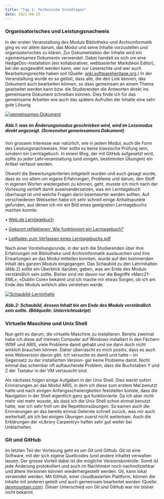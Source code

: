 ```yaml
---
title: "Tag 1: Technische Grundlagen"
date: 2021-09-15
---
```

<h3>Organisatorisches und Leistungsnachweis</h3>
<p>In der ersten Veranstaltung des Moduls Bibliotheks-und Archivinformatik ging es vor allem darum, das Modul und seine Inhalte vorzustellen und organisatorisches zu klären. Zur Dokumentation der Inhalte wird ein «gemeinsames Dokument» verwendet. Dabei handelt es sich um eine HedgeDoc-Installation (ein kollaborativer, webbasierter Markdwon Editor), bei der ausgewählt werden kann, wer nur Leserechte und wer auch Bearbeitungsrechte haben soll (Quelle: 
<a href="https://wiki.softwareheritage.org/wiki/HedgeDoc">wiki.softwareheritage.org</a>.) In der Veranstaltung wurde es so gelöst, dass alle, die den Link kennen, das Dokument auch bearbeiten können, so dass gemeinsam an einem Thema gearbeitet werden kann bzw. die Studierenden die Antworten direkt ins gemeinsame Dokument schreiben können. Dies finde ich für das gemeinsame Arbeiten wie auch das spätere Aufrufen der Inhalte eine sehr gute Lösung.</p>
 
<a href="https://ibb.co/48pVW3v"><img src="https://i.ibb.co/VgTqV5n/gemeinsames-Dokument.png" alt="gemeinsames-Dokument" border="0" /></a>
<h5><i>Abb.1: was im Änderungsmodus geschrieben wird, wird im Lesemodus direkt angezeigt. (Screenshot gemeinsamens Dokument)</i></h5>

<p>Von grossem Interesse war natürlich, wie in jedem Modul, auch die Form des Leistungsnachweises. Hier sollte es keine klassische Prüfung sein, sondern ein Lerntagebuch. In einem Blog, der mit GitHub aufgesetzt wird, sollte zu jeder Lehrveranstaltung (und einigen, bestimmten Übungen) ein Artikel verfasst werden. </p>
<p>Obwohl die Bewertungskriterien mitgeteilt wurden und auch gesagt wurde, dass es vor allem um eigene Erfahrungen, Probleme und darum, den Stoff in eigenen Worten wiedergeben zu können, geht, musste ich mich nach der Vorlesung vertieft damit auseinandersetzen, was ein Lerntagebuch überhaupt ist und welche Fragen darin beantwortet werden sollten. 
Auf verschiedenen Webseiten habe ich sehr schnell einige Anhaltspunkte gefunden, aus denen ich mir ein Bild eines geeigneten Lerntagebuchs machen konnte: </p>
<p>•	<a href="https://wb-web.de/material/methoden/das-lerntagebuch.html">Web.de Lerntagebuch</a> </p>
<p>•	<a href="https://www.raabe.de/blog/unterricht/gekonnt-reflektieren-wie-funktioniert-ein-lerntagebuch">Gekonnt reflektieren: Wie funktioniert ein Lerntagebuch?</a> </p>
<p>• <a href="https://www.google.com/url?sa=t&rct=j&q=&esrc=s&source=web&cd=&cad=rja&uact=8&ved=2ahUKEwin1MqC8b30AhUsNOwKHcXgAxAQFnoECCkQAQ&url=https%3A%2F%2Fwww.arealitaet.uni-kiel.de%2Fde%2Fdocuments%2Flerntagebuch.pdf&usg=AOvVaw1BWupWOHoFOZx8vx0rWDVs">Leitfaden zum Verfassen eines Lerntagebuchs.pdf</a> <p>
Nach einer Vorstellungsrunde, in der sich die Studierenden über ihre Erfahrungen mit Bibliotheks-und Archivinformatik austauschen und ihre Erwartungen an das Modul mitteilen konnten, wurde auf den kommenden Inhalt des ganzen Moduls eingegangen. Das Schaubild zu den Lehrinhalten (Abb.2) sollte ein Überblick darüber, geben, was am Ende des Moduls verständlich sein sollte. Bisher sind mir davon nur die Begriffe «Marc21-XML», «Dublin Core» bekannt und ich mache mir etwas Sorgen, ob ich am Ende des Moduls wirklich alles verstehen werde. 
 
<a href="https://ibb.co/QCZCf2C"><img src="https://i.ibb.co/0FkFcgF/Schaubild-Lerninhalte.png" alt="Schaubild-Lerninhalte" border="0" /></a>
<h5><i>Abb.2: Schaubild, dessen Inhalt bis am Ende des Moduls verständlich sein sollte. (Bildquelle: Unterrichtsskript)</i></h5>

<h3>Virtuelle Maschine und Unix Shell</h3>
<p> Nun geht es darum, die virtuelle Maschine zu installieren. Bereits zweimal habe ich diese auf meinem Computer auf Windows installiert in den Fächern WINF und ARIS, viele Probleme damit gehabt und sie dann doch nicht wirklich brauchen können. Daher überrascht es mich positiv, dass es auch eine Webversion davon gibt. Ich versuche es damit und hatte – im Gegensatz zu der installierten Version- gar keine Probleme damit. Nicht einmal das scheinbar oft auftauchende Problem, dass die Buchstaben Y und Z der Tastatur in der VM vertauscht sind.</p>
<p>Als nächstes folgen einige Aufgaben in der Unix Shell. Dies weckt sofort Erinnerungen an das Modul ARIS, in dem ich diese zum erstem Mal benutzt hatte und nach einigen Anfangsschwierigkeiten feststellen konnte, dass die Navigation in der Shell eigentlich ganz gut funktionierte. Da ich aber nicht mehr viel mehr wusste, als dass ich die Unix Shell schon einmal benutzt hatte, war ich sehr froh um die Repetitionsübungen. So kamen auch die Erinnerungen an das bereits einmal Gelernte schnell zurück, was mir auch weiterhalf, als ich bei einigen Übungen zuerst nicht weiterkam. Auch die Erklärungen der «Library Carpentry» halfen sehr gut weiter bei Unklarheiten. </p>
<h3>Git und GitHub</h3>
Im letzten Teil der Vorlesung geht es um Git und Github. Git ist eine Software, mit der sich eigene Quellcodes (und andere Inhalte) verwalten lassen. Der grosse Vorteil dabei ist die mögliche Versionskontrolle. Somit ist jede Änderung protokolliert und auch im Nachhinein noch nachvollziehbar und ältere Versionen können wiederhergestellt werden. Git, kann lokal verwendet werden. Mit GitHub, einer cloudbasierten Plattform, können die Inhalte mit anderen geteilt und auch gemeinsam bearbeitet werden (Quelle: <a href="https://blog.devmountain.com/git-vs-github-whats-the-difference/">devmountain.com</a>). Dieser Unterschied von Git und GitHub war mir bisher nicht bekannt. 

